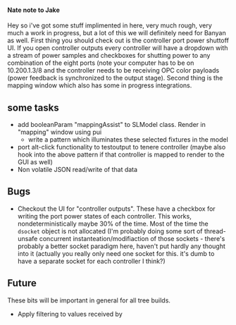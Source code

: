 #### Nate note to Jake
Hey so i've got some stuff implimented in here, very much rough, very much a work in progress, but a lot of this we will definitely need for Banyan as well.  First thing you should check out is the controller port power shuttoff UI.  If you open controller outputs every controller will have a dropdown with a stream of power samples and checkboxes for shutting power to any combination of the eight ports (note your computer has to be on 10.200.1.3/8 and the controller needs to be receiving OPC color payloads (power feedback is synchronized to the output stage).  Second thing is the mapping window which also has some in progress integrations.

## some tasks
+ add booleanParam "mappingAssist" to SLModel class.  Render in "mapping" window using pui
	+ write a pattern which illuminates these selected fixtures in the model
+ port alt-click functionality to testoutput to tenere controller (maybe also hook into the above pattern if that controller is mapped to render to the GUI as well)
+ Non volatile JSON read/write of that data

## Bugs
+ Checkout the UI for "controller outputs".  These have a checkbox for writing the port power states of each controller.  This works, nondeterministically maybe 30% of the time.  Most of the time the `dsocket` object is not allocated (I'm probably doing some sort of thread-unsafe concurrent instanteation/modifiaction of those sockets - there's probably a better socket paradigm here, haven't put hardly any thought into it (actually you really only need one socket for this.  it's dumb to have a separate socket for each controller I think?)


## Future
These bits will be important in general for all tree builds.
+ Apply filtering to values received by 
